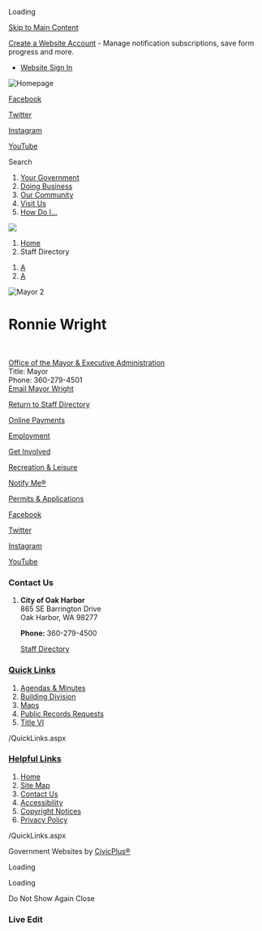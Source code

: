 Loading

[Skip to Main Content](https://www.oakharbor.gov/directory.aspx?eid=18%2F)

[Create a Website Account](https://www.oakharbor.gov/MyAccount/ProfileCreate) - Manage notification subscriptions, save form progress and more.   

- [Website Sign In](https://www.oakharbor.gov/MyAccount)

![Homepage](https://www.oakharbor.gov/ImageRepository/Document?documentID=63)

[Facebook](https://www.facebook.com/OakHarbor)

[Twitter](https://twitter.com/oakharborwausa)

[Instagram](https://www.instagram.com/cityofoakharborwa)

[YouTube](https://www.youtube.com/c/CityofOakHarbor)

Search

1. [Your Government](https://www.oakharbor.gov/27/Your-Government)
2. [Doing Business](https://www.oakharbor.gov/35/Doing-Business)
3. [Our Community](https://www.oakharbor.gov/31/Our-Community)
4. [Visit Us](https://www.oakharbor.gov/101/Visit-Us)
5. [How Do I...](https://www.oakharbor.gov/9/How-Do-I)

<!--THE END-->

![](https://www.oakharbor.gov/ImageRepository/Document?documentID=11)

1. [Home](https://www.oakharbor.gov)
2. Staff Directory

<!--THE END-->

1. [A](https://www.oakharbor.gov/directory.aspx?eid=18 "Make text smaller")
2. [A](https://www.oakharbor.gov/directory.aspx?eid=18 "Make text bigger")

![Mayor 2](https://www.oakharbor.gov/ImageRepository/Document?documentID=2929 "Mayor 2")

# Ronnie Wright

 

[Office of the Mayor &amp; Executive Administration](https://www.oakharbor.gov/Directory.aspx?DID=6)  
Title: Mayor  
Phone: 360-279-4501  
[Email Mayor Wright](mailto:rwright@oakharbor.org)

[Return to Staff Directory](https://www.oakharbor.gov/Directory.aspx)

[Online Payments](https://www.oakharbor.gov/349/2086/Pay-Your-Bill-Online)

[Employment](https://www.governmentjobs.com/careers/oakharbor)

[Get Involved](https://www.oakharbor.gov/335/Boards-Commissions)

[Recreation &amp; Leisure](https://www.oakharbor.gov/255/Parks-Recreation) 

[Notify Me®](https://www.oakharbor.gov/list.aspx)

[Permits &amp; Applications](https://oakharbor.onlama.com)

[Facebook](https://www.facebook.com/OakHarbor)

[Twitter](https://twitter.com/oakharborwausa)

[Instagram](https://www.instagram.com/cityofoakharborwa)

[YouTube](https://www.youtube.com/c/CityofOakHarbor)

### Contact Us

1. **City of Oak Harbor**  
   865 SE Barrington Drive  
   Oak Harbor, WA 98277
   
   **Phone:** 360-279-4500
   
   [Staff Directory](https://www.oakharbor.gov/Directory.aspx)

### [Quick Links](https://www.oakharbor.gov/QuickLinks.aspx?CID=15)

1. [Agendas &amp; Minutes](https://www.oakharbor.gov/AgendaCenter)
2. [Building Division](https://www.oakharbor.gov/173/Building-Division)
3. [Maps](https://www.oakharbor.gov/303/City-Maps)
4. [Public Records Requests](https://oakharborwa.govqa.us/WEBAPP/_rs/%28S%28ya42llj5gdgmnb1ipdt5oot5%29%29/supporthome.aspx)
5. [Title VI](https://www.oakharbor.gov/459/Title-VI-Non-Discrimination)

/QuickLinks.aspx

### [Helpful Links](https://www.oakharbor.gov/QuickLinks.aspx?CID=16)

1. [Home](https://www.oakharbor.gov)
2. [Site Map](https://www.oakharbor.gov/sitemap)
3. [Contact Us](https://www.oakharbor.gov/FormCenter/Contact-Us-10)
4. [Accessibility](https://www.oakharbor.gov/accessibility)
5. [Copyright Notices](https://www.oakharbor.gov/copyright)
6. [Privacy Policy](https://www.oakharbor.gov/privacy)

/QuickLinks.aspx

Government Websites by [CivicPlus®](https://connect.civicplus.com/referral)

Loading

Loading

Do Not Show Again Close

### Live Edit
